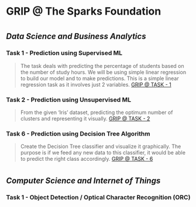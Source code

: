 # __GRIP @ The Sparks Foundation__

#

## _Data Science and Business Analytics_

### Task 1 - Prediction using Supervised ML

> The task deals with predicting the percentage of students based on the number of study hours.
> We will be using simple linear regression to build our model and to make predictions. This is a simple linear regression task as it involves just 2 variables.
> [GRIP @ TASK - 1](https://github.com/deepthiinduri/GRIP-TheSparksFoundation/blob/main/TASK%20-%201.ipynb)


### Task 2 - Prediction using Unsupervised ML

> From the given ‘Iris’ dataset, predicting the optimum number of clusters and representing it visually.
> [GRIP @ TASK - 2](https://github.com/deepthiinduri/GRIP-TheSparksFoundation/blob/main/TASK%20-%202.ipynb)


### Task 6 - Prediction using Decision Tree Algorithm

> Create the Decision Tree classifier and visualize it graphically.
> The purpose is if we feed any new data to this classifier, it would be able to predict the right class accordingly.
> [GRIP @ TASK - 6](https://github.com/deepthiinduri/GRIP-TheSparksFoundation/blob/main/TASK%20-%206.ipynb)

#

## _Computer Science and Internet of Things_

### Task 1 - Object Detection / Optical Character Recognition (ORC) 
